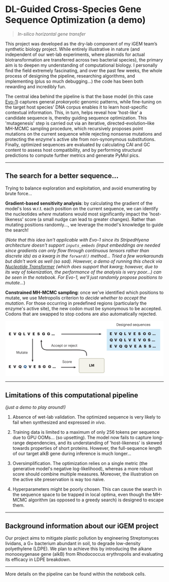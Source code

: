 # DL-Guided Cross-Species Gene Sequence Optimization (a demo)

> *In-silico horizontal gene transfer*

This project was developed as the dry-lab component of my iGEM team’s synthetic biology project. While entirely illustrative in nature (and independent of our wet-lab experiments, where plasmids for actual biotransformation are transferred across two bacterial species), the primary aim is to deepen my understanding of computational biology. I personally find the field extremely fascinating, and over the past few weeks, the whole process of designing the pipeline, researching algorithms, and implementing (plus so much debugging...) the code has been both rewarding and incredibly fun.

The central idea behind the pipeline is that the base model (in this case [Evo-1](https://github.com/evo-design/evo/)) captures general *prokaryotic* genomic patterns, while fine-tuning on the target host species' DNA corpus enables it to learn host-specific contextual information. This, in turn, helps reveal how 'host-like' a candidate sequence is, thereby guiding sequence optimization. This 'mutagenesis' step is carried out via an iterative, directed-evolution–like MH-MCMC sampling procedure, which recursively proposes point mutations on the current sequence while rejecting nonsense mutations and protecting the enzyme's active site from non-synonymous substitutions. Finally, optimized sequences are evaluated by calculating CAI and GC content to assess host compatibility, and by performing structural predictions to compute further metrics and generate PyMol pics.

---

## The search for a better sequence...

Trying to balance exploration and exploitation, and avoid enumerating by brute force...

**Gradient-based sensitivity analysis**: by calculating the gradient of the model's loss w.r.t. each position on the current sequence, we can identify the nucleotides *where* mutations would most significantly impact the 'host-likeness' score (a small nudge can lead to greater changes). Rather than mutating positions randomly..., we leverage the model's knowledge to guide the search!

(*Note that this idea isn't applicable with Evo-1 since its StripedHyena architecture doesn't support `inputs_embeds` *(input embeddings are needed since gradients can only flow through continuous tensors rather than discrete ids)* as a kwarg in the `forward()` method... Tried a few workarounds but didn't work as well (so sad). However, a demo of running this check via [Nucleotide Transformer](https://github.com/instadeepai/nucleotide-transformer) (which does support that kwarg; however, due to its way of tokenization, the performance of the analysis is very poor...) can be seen in the notebook. For Evo-1, we'll just randomly propose positions to mutate...*)

**Constrained MH-MCMC sampling**: once we've identified which positions to mutate, we use Metropolis criterion to *decide whether to accept the mutation*. For those occurring in predefined regions (particularly the enzyme's active site), the new codon must be synonymous to be accepted. Codons that are swapped to stop codons are also automatically rejected.

![Sequence optimization with MCMC sampling](/img/seqMCMCsampling.png)

---

## Limitations of this computational pipeline

*(just a demo to play around!)*

1. Absence of wet-lab validation. The optimized sequence is very likely to fail when synthesized and expressed *in vivo*.

2. Training data is limited to a maximum of only 256 tokens per sequence due to GPU OOMs... (so upsetting). The model now fails to capture long-range dependencies, and its understanding of 'host-likeness' is skewed towards properties of short proteins. However, the full-sequence length of our target alkB gene during inference is much longer...

3. Oversimplification. The optimization relies on a single metric (the generative model's negative log-likelihood), whereas a more robust score should combine multiple measures. Moreover, the illustration on the active site preservation is way too naive.

4. Hyperparameters might be poorly chosen. This can cause the search in the sequence space to be trapped in local optima, even though the MH-MCMC algorithm (as opposed to a greedy search) is designed to escape them.

---

## Background information about our iGEM project

Our project aims to mitigate plastic pollution by engineering Streptomyces lividans, a G+ bacterium abundant in soil, to degrade low-density polyethylene (LDPE). We plan to achieve this by introducing the alkane monooxygenase gene (alkB) from Rhodococcus erythropolis and evaluating its efficacy in LDPE breakdown.

---

More details on the pipeline can be found within the notebook cells.
